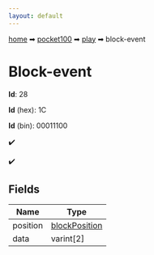 ```yaml
---
layout: default
---
```


[home](/) ➡ [pocket100](/protocol/pocket100) ➡ [play](/protocol/pocket100/play) ➡ block-event

# Block-event

**Id**: 28

**Id** (hex): 1C

**Id** (bin): 00011100

✔️

✔️

## Fields

Name | Type
---|---
position | [blockPosition](/protocol/pocket100/types/block-position)
data | varint[2]

